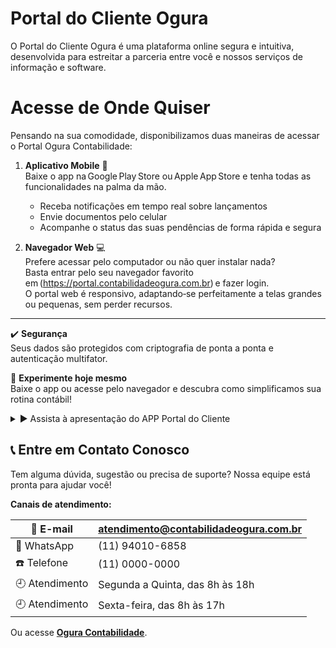 # Portal do Cliente Ogura

O Portal do Cliente Ogura é uma plataforma online segura e intuitiva, 
desenvolvida para estreitar a parceria entre você e nossos serviços 
de informação e software. 

# Acesse de Onde Quiser

Pensando na sua comodidade, disponibilizamos duas maneiras de acessar o 
Portal Ogura Contabilidade:

1. **Aplicativo Mobile** 📱  
   Baixe o app na Google Play Store ou Apple App Store e tenha todas as 
   funcionalidades na palma da mão.  
   - Receba notificações em tempo real sobre lançamentos  
   - Envie documentos pelo celular  
   - Acompanhe o status das suas pendências de forma rápida e segura

2. **Navegador Web** 💻  
   Prefere acessar pelo computador ou não quer instalar nada?  
   Basta entrar pelo seu navegador favorito em (https://portal.contabilidadeogura.com.br) e fazer login.  
   O portal web é responsivo, adaptando‑se perfeitamente a telas grandes ou pequenas, sem perder recursos.

---

✔️ **Segurança**  
Seus dados são protegidos com criptografia de ponta a ponta e autenticação multifator.

🚀 **Experimente hoje mesmo**  
Baixe o app ou acesse pelo navegador e descubra como simplificamos sua rotina contábil!

<details>
  <summary>▶️ Assista à apresentação do APP Portal do Cliente</summary>

  <iframe
    width="100%"
    height="360"
    src="https://www.youtube.com/embed/0_7UYnnDDsw"
    title="App Portal do Cliente"
    frameborder="0"
    allow="accelerometer; autoplay; clipboard-write; encrypted-media; gyroscope; picture-in-picture"
    allowfullscreen
  ></iframe>
</details>

## 📞 Entre em Contato Conosco

Tem alguma dúvida, sugestão ou precisa de suporte?
Nossa equipe está pronta para ajudar você!

**Canais de atendimento:**

| 📧 E-mail         | atendimento@contabilidadeogura.com.br  |
|------------------|---------------------------------------- |
| 📱 WhatsApp       | (11) 94010-6858                        |
| ☎️ Telefone       | (11) 0000-0000                         |
| 🕘 Atendimento     | Segunda a Quinta, das 8h às 18h       |
| 🕘 Atendimento     | Sexta-feira, das 8h às 17h            |

Ou acesse **[Ogura Contabilidade](https://www.contabilidadeogura.com.br/)**.



